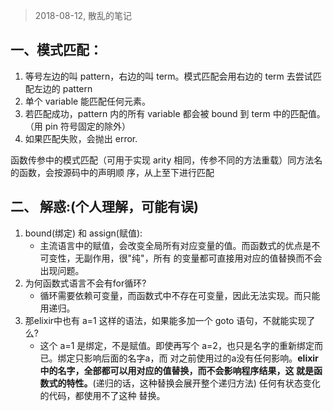 > 2018-08-12, 散乱的笔记

## 一、模式匹配：

1. 等号左边的叫 pattern，右边的叫 term。模式匹配会用右边的 term 去尝试匹配左边的 pattern
1. 单个 variable 能匹配任何元素。
1. 若匹配成功，pattern 内的所有 variable 都会被 bound 到 term 中的匹配值。（用 pin 符号固定的除外）
1. 如果匹配失败，会抛出 error.

函数传参中的模式匹配（可用于实现 arity 相同，传参不同的方法重载）同方法名的函数，会按源码中的声明顺
序，从上至下进行匹配

## 二、 解惑:(个人理解，可能有误)

1. bound(绑定) 和 assign(赋值):
   - 主流语言中的赋值，会改变全局所有对应变量的值。而函数式的优点是不可变性，无副作用，很"纯"，所有
     的变量都可直接用对应的值替换而不会出现问题。
1. 为何函数式语言不会有for循环?
   - 循环需要依赖可变量，而函数式中不存在可变量，因此无法实现。而只能用递归。
1. 那elixir中也有 a=1 这样的语法，如果能多加一个 goto 语句，不就能实现了么?
   - 这个 a=1 是绑定，不是赋值。即使再写个 a=2，也只是名字的重新绑定而已。绑定只影响后面的名字a，而
     对之前使用过的a没有任何影响。**elixir中的名字，全部都可以用对应的值替换，而不会影响程序结果，这
     就是函数式的特性。**(递归的话，这种替换会展开整个递归方法) 任何有状态变化的代码，都使用不了这种
     替换。
